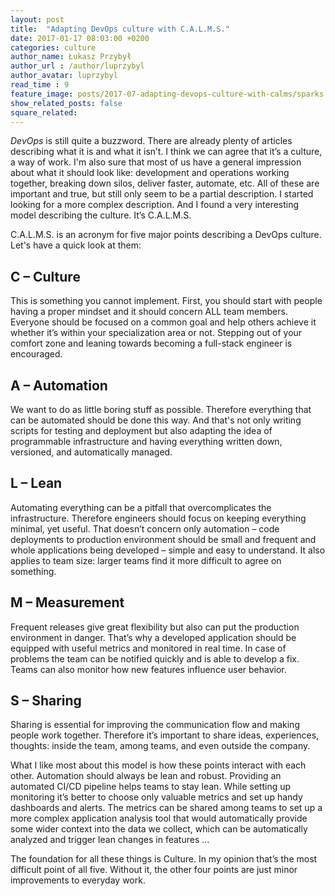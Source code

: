 ```yaml
---
layout: post
title:  "Adapting DevOps culture with C.A.L.M.S."
date: 2017-01-17 08:03:00 +0200
categories: culture
author_name: Łukasz Przybył
author_url : /author/luprzybyl
author_avatar: luprzybyl
read_time : 9
feature_image: posts/2017-07-adapting-devops-culture-with-calms/sparks.jpg
show_related_posts: false
square_related: 
---
```


*DevOps* is still quite a buzzword. There are already plenty of articles describing what it is and what it isn’t. I think we can agree that it’s a culture, a way of work. I'm also sure that most of us have a general impression about what it should look like: development and operations working together, breaking down silos, deliver faster, automate, etc. All of these are important and true, but still only seem to be a partial description. I started looking for a more complex description. And I found a very interesting model describing the culture. It’s C.A.L.M.S.

C.A.L.M.S. is an acronym for five major points describing a DevOps culture. Let's have a quick look at them:

## C – Culture

This is something you cannot implement. First, you should start with people having a proper mindset and it should concern ALL team members. Everyone should be focused on a common goal and help others achieve it whether it’s within your specialization area or not. Stepping out of your comfort zone and leaning towards becoming a full-stack engineer is encouraged.

## A – Automation

We want to do as little boring stuff as possible. Therefore everything that can be automated should be done this way. And that's not only writing scripts for testing and deployment but also adapting the idea of programmable infrastructure and having everything written down, versioned, and automatically managed.

## L – Lean

Automating everything can be a pitfall that overcomplicates the infrastructure. Therefore engineers should focus on keeping everything minimal, yet useful. That doesn’t concern only automation – code deployments to production environment should be small and frequent and whole applications being developed – simple and easy to understand. It also applies to team size: larger teams find it more difficult to agree on something.

## M – Measurement

Frequent releases give great flexibility but also can put the production environment in danger. That’s why a developed application should be equipped with useful metrics and monitored in real time. In case of problems the team can be notified quickly and is able to develop a fix. Teams can also monitor how new features influence user behavior.

## S – Sharing

Sharing is essential for improving the communication flow and making people work together. Therefore it’s important to share ideas, experiences, thoughts: inside the team, among teams, and even outside the company.

What I like most about this model is how these points interact with each other. Automation should always be lean and robust. Providing an automated CI/CD pipeline helps teams to stay lean. While setting up monitoring it’s better to choose only valuable metrics and set up handy dashboards and alerts. The metrics can be shared among teams to set up a more complex application analysis tool that would automatically provide some wider context into the data we collect, which can be automatically analyzed and trigger lean changes in features …

The foundation for all these things is Culture. In my opinion that’s the most difficult point of all five. Without it, the other four points are just minor improvements to everyday work.

